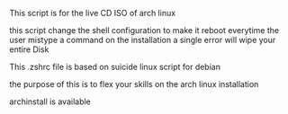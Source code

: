 This script is for the live CD ISO of arch linux 

this script change the shell configuration to make it reboot everytime the user mistype a command on the installation 
a single error will wipe your entire Disk

This .zshrc file is based on suicide linux script for debian

the purpose of this is to flex your skills on the arch linux installation

archinstall is available 

